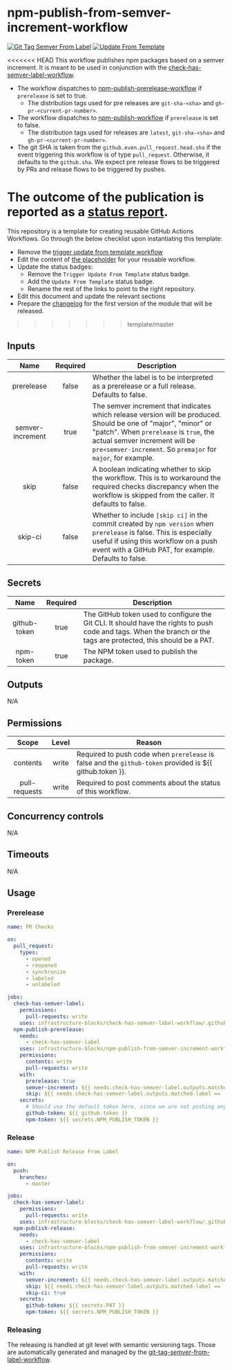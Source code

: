 # npm-publish-from-semver-increment-workflow
[![Git Tag Semver From Label](https://github.com/infrastructure-blocks/npm-publish-from-semver-increment-workflow/actions/workflows/git-tag-semver-from-label.yml/badge.svg)](https://github.com/infrastructure-blocks/npm-publish-from-semver-increment-workflow/actions/workflows/git-tag-semver-from-label.yml)
[![Update From Template](https://github.com/infrastructure-blocks/npm-publish-from-semver-increment-workflow/actions/workflows/update-from-template.yml/badge.svg)](https://github.com/infrastructure-blocks/npm-publish-from-semver-increment-workflow/actions/workflows/update-from-template.yml)

<<<<<<< HEAD
This workflow publishes npm packages based on a semver increment. It is meant to be used in conjunction with the
[check-has-semver-label-workflow](https://github.com/infrastructure-blocks/check-has-semver-label-workflow).

- The workflow dispatches to
[npm-publish-prerelease-workflow](https://github.com/infrastructure-blocks/npm-publish-prerelease-workflow) if
`prerelease` is set to true.
  - The distribution tags used for pre releases are `git-sha-<sha>` and `gh-pr-<current-pr-number>`.  
- The workflow dispatches to [npm-publish-workflow](https://github.com/infrastructure-blocks/npm-publish-workflow) if
`prerelease` is set to false.
  - The distribution tags used for releases are `latest`, `git-sha-<sha>` and `gh-pr-<current-pr-number>`.
- The git SHA is taken from the `github.even.pull_request.head.sha` if the event triggering this workflow is of type
`pull_request`. Otherwise, it defaults to the `github.sha`. We expect pre release flows to be triggered by PRs and
release flows to be triggered by pushes.

The outcome of the publication is reported as a
[status report](https://github.com/infrastructure-blocks/status-report-action).
=======
This repository is a template for creating reusable GitHub Actions Workflows. Go through the below checklist
upon instantiating this template:
- Remove the [trigger update from template workflow](.github/workflows/trigger-update-from-template.yml)
- Edit the content of [the placeholder](.github/workflows/workflow.yml) for your reusable workflow.
- Update the status badges:
    - Remove the `Trigger Update From Template` status badge.
    - Add the `Update From Template` status badge.
    - Rename the rest of the links to point to the right repository.
- Edit this document and update the relevant sections
- Prepare the [changelog](CHANGELOG.md) for the first version of the module that will be released.
>>>>>>> template/master

## Inputs

|       Name       | Required | Description                                                                                                                                                                                                                                                |
|:----------------:|:--------:|------------------------------------------------------------------------------------------------------------------------------------------------------------------------------------------------------------------------------------------------------------|
|    prerelease    |  false   | Whether the label is to be interpreted as a prerelease or a full release. Defaults to false.                                                                                                                                                               |
| semver-increment |   true   | The semver increment that indicates which release version will be produced. Should be one of "major", "minor" or "patch". When `prerelease` is `true`, the actual semver increment will be `pre<semver-increment`. So `premajor` for `major`, for example. |
|       skip       |  false   | A boolean indicating whether to skip the workflow. This is to workaround the required checks discrepancy when the workflow is skipped from the caller. It defaults to false.                                                                               |
|     skip-ci      |  false   | Whether to include `[skip ci]` in the commit created by `npm version` when `prerelease` is false. This is especially useful if using this workflow on a push event with a GitHub PAT, for example. Defaults to false.                                      |

## Secrets

|     Name     | Required | Description                                                                                                                                                       |
|:------------:|:--------:|-------------------------------------------------------------------------------------------------------------------------------------------------------------------|
| github-token |   true   | The GitHub token used to configure the Git CLI. It should have the rights to push code and tags. When the branch or the tags are protected, this should be a PAT. |
|  npm-token   |   true   | The NPM token used to publish the package.                                                                                                                        |

## Outputs

N/A

## Permissions

|     Scope     | Level | Reason                                                                                                   |
|:-------------:|:-----:|----------------------------------------------------------------------------------------------------------|
|   contents    | write | Required to push code when `prerelease` is false and the `github-token` provided is ${{ github.token }}. |
| pull-requests | write | Required to post comments about the status of this workflow.                                             |

## Concurrency controls

N/A

## Timeouts

N/A

## Usage

### Prerelease

```yaml
name: PR Checks

on:
  pull_request:
    types:
      - opened
      - reopened
      - synchronize
      - labeled
      - unlabeled

jobs:
  check-has-semver-label:
    permissions:
      pull-requests: write
    uses: infrastructure-blocks/check-has-semver-label-workflow/.github/workflows/workflow.yml@v1
  npm-publish-prerelease:
    needs:
      - check-has-semver-label
    uses: infrastructure-blocks/npm-publish-from-semver-increment-workflow/.github/workflows/workflow.yml@v3
    permissions:
      contents: write
      pull-requests: write
    with:
      prerelease: true
      semver-increment: ${{ needs.check-has-semver-label.outputs.matched-label }}
      skip: ${{ needs.check-has-semver-label.outputs.matched-label == 'no version' }}
    secrets:
      # Should use the default token here, since we are not pushing anything.
      github-token: ${{ github.token }}
      npm-token: ${{ secrets.NPM_PUBLISH_TOKEN }}
```

### Release

```yaml
name: NPM Publish Release From Label

on:
  push:
    branches:
      - master

jobs:
  check-has-semver-label:
    permissions:
      pull-requests: write
    uses: infrastructure-blocks/check-has-semver-label-workflow/.github/workflows/workflow.yml@v1
  npm-publish-release:
    needs:
      - check-has-semver-label
    uses: infrastructure-blocks/npm-publish-from-semver-increment-workflow/.github/workflows/workflow.yml@v3
    permissions:
      contents: write
      pull-requests: write
    with:
      semver-increment: ${{ needs.check-has-semver-label.outputs.matched-label }}
      skip: ${{ needs.check-has-semver-label.outputs.matched-label == 'no version' }}
      skip-ci: true
    secrets:
      github-token: ${{ secrets.PAT }}
      npm-token: ${{ secrets.NPM_PUBLISH_TOKEN }}
```

### Releasing

The releasing is handled at git level with semantic versioning tags. Those are automatically generated and managed
by the [git-tag-semver-from-label-workflow](https://github.com/infrastructure-blocks/git-tag-semver-from-label-workflow).
